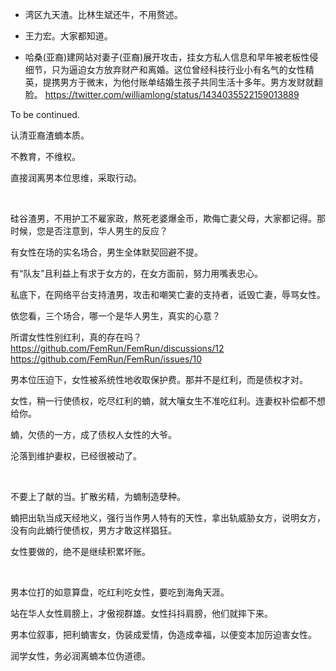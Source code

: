 - 湾区九天渣。比林生斌还牛，不用赘述。

- 王力宏。大家都知道。

- 哈桑(亚裔)建网站对妻子(亚裔)展开攻击，挂女方私人信息和早年被老板性侵细节，只为逼迫女方放弃财产和离婚。这位曾经科技行业小有名气的女性精英，提携男方于微末，为他付账单结婚生孩子共同生活十多年。男方发财就翻脸。 https://twitter.com/williamlong/status/1434035522159013889

To be continued.

认清亚裔渣蝻本质。

不教育，不维权。

直接润离男本位思维，采取行动。

</br>

硅谷渣男，不用护工不雇家政，熬死老婆爆金币，欺侮亡妻父母，大家都记得。那时候，您是否注意到，华人男生的反应？

有女性在场的实名场合，男生全体默契回避不提。

有“队友”且利益上有求于女方的，在女方面前，努力用嘴表忠心。

私底下，在网络平台支持渣男，攻击和嘲笑亡妻的支持者，诋毁亡妻，辱骂女性。

依您看，三个场合，哪一个是华人男生，真实的心意？

所谓女性性别红利，真的存在吗？  https://github.com/FemRun/FemRun/discussions/12  https://github.com/FemRun/FemRun/issues/10

男本位压迫下，女性被系统性地收取保护费。那并不是红利，而是债权才对。

女性，稍一行使债权，吃尽红利的蝻，就大嚷女生不准吃红利。连妻权补偿都不想给你。

蝻，欠债的一方，成了债权人女性的大爷。

沦落到维护妻权，已经很被动了。

</br>

不要上了献的当。扩散劣精，为蝻制造孽种。

蝻把出轨当成天经地义，强行当作男人特有的天性，拿出轨威胁女方，说明女方，没有向此蝻行使债权，男方才敢这样猖狂。

女性要做的，绝不是继续积累坏账。

</br>

男本位打的如意算盘，吃红利吃女性，要吃到海角天涯。

站在华人女性肩膀上，才傲视群雄。女性抖抖肩膀，他们就摔下来。

男本位叙事，把利蝻害女，伪装成爱情，伪造成幸福，以便变本加厉迫害女性。

润学女性，务必润离蝻本位伪道德。
